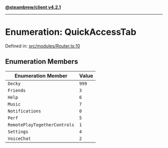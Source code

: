 [**@steambrew/client v4.2.1**](../README.md)

***

# Enumeration: QuickAccessTab

Defined in: [src/modules/Router.ts:10](https://github.com/shdwmtr/plugutil/blob/b52230e3bd417b9353d983856323dee8a90c4f70/client/src/modules/Router.ts#L10)

## Enumeration Members

| Enumeration Member | Value |
| ------ | ------ |
| <a id="decky"></a> `Decky` | `999` |
| <a id="friends"></a> `Friends` | `3` |
| <a id="help"></a> `Help` | `6` |
| <a id="music"></a> `Music` | `7` |
| <a id="notifications"></a> `Notifications` | `0` |
| <a id="perf"></a> `Perf` | `5` |
| <a id="remoteplaytogethercontrols"></a> `RemotePlayTogetherControls` | `1` |
| <a id="settings"></a> `Settings` | `4` |
| <a id="voicechat"></a> `VoiceChat` | `2` |
